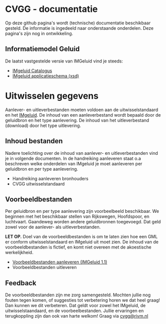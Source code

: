 # CVGG - documentatie
Op deze github pagina's  wordt (technische) documentatie beschikbaar gesteld. De informatie is ingedeeld naar onderstaande onderdelen. Deze pagina's zijn nog in ontwikkeling. 

## Informatiemodel Geluid
De laatst vastgestelde versie van IMGeluid vind je steeds:
- [IMgeluid Catalogus](https://docs.geostandaarden.nl/cvgg/img/ "IMgeluid Catalogus")
- [IMgeluid applicatieschema (xsd)](https://register.geostandaarden.nl/?url=img/index.html "IMgeluid applicatieschema (xsd)")

# Uitwisselen gegevens
Aanlever- en uitleverbestanden moeten voldoen aan de uitwisselstandaard en het [IMgeluid](https://docs.geostandaarden.nl/cvgg/img/ "IMgeluid"). De inhoud van een aanleverbestand wordt bepaald door de geluidbron en het type aanlevering. De inhoud van het uitleverbestand (download) door het type uitlevering. 


## Inhoud bestanden
Nadere toelichting over de inhoud van aanlever- en uitleverbestanden vind je in volgende documenten. In de handreiking aanleveren staat o.a beschreven welke onderdelen van IMgeluid je moet aanleveren per geluidbron en per type aanlevering. 

- Handreiking aanleveren bronhouders
- CVGG uitwisselstandaard

## Voorbeeldbestanden
Per geluidbron en per type aanlevering zijn voorbeelbeeld beschikbaar. We beginnen met het beschikbaar stellen van Rijkswegen, Hoofdspoor, en luchtvaart. Gaandeweg worden andere geluidbronnen toegevoegd. Dat geld zowel voor de aanlever- als uitleverbestanden. 

**LET OP.** Doel van de voorbeeldbestanden is om te laten zien hoe een GML er conform uitwisselstandaard en IMgeluid uit moet zien. De inhoud van de voorbeeldbestanden is fictief, en komt niet overeen met de akoestische werkelijkheid.

- [Voorbeeldbestanden aanleveren (IMGeluid 1.1)](https://github.com/rivm-syso/CVGG/blob/main/voorbeeldbestanden/IMGeluid%201.1 "Voorbeeldbestanden aanleveren (IMGeluid 1.1)")
- Voorbeeldbestanden uitleveren

## Feedback
De voorbeeldbestanden zijn me zorg samengesteld. Mochten jullie nog fouten tegen komen, of suggesties tot verbetering horen we dat heel graag! Dan kunnen we dit verbeteren. Dat geldt voor zowel het IMgeluid, de uitwisselstaandaard, en de voorbeelbestanden. Jullie ervaringen en terugkoppling zijn dan ook van harte welkom! Graag via cvgg@rivm.nl
